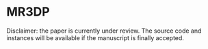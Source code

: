 # MR3DP
Disclaimer: the paper is currently under review. The source code and instances will be available if the manuscript is finally accepted.
